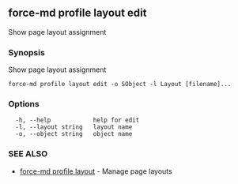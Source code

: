 ## force-md profile layout edit

Show page layout assignment

### Synopsis

Show page layout assignment

```
force-md profile layout edit -o SObject -l Layout [filename]...
```

### Options

```
  -h, --help            help for edit
  -l, --layout string   layout name
  -o, --object string   object name
```

### SEE ALSO

* [force-md profile layout](force-md_profile_layout.md)	 - Manage page layouts

